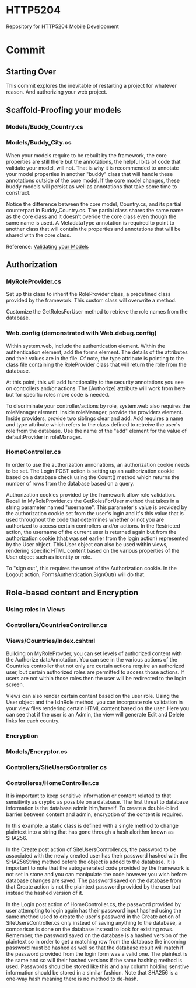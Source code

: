 # HTTP5204

Repository for HTTP5204 Mobile Development

# Commit

## Starting Over

This commit explores the inevitable of restarting a project for whatever reason. And authorizing your web project.

## Scaffold-Proofing your models

### Models/Buddy_Country.cs

### Models/Buddy_City.cs

When your models require to be rebuilt by the framework, the core properties are still there but the annotations, the helpful bits of code that validate your model, will not. That is why it is recommended to annotate your model properties in another "buddy" class that will handle these annotations outside of the core model. If the core model changes, these buddy models will persist as well as annotations that take some time to construct.

Notice the difference between the core model, Country.cs, and its partial counterpart in Buddy_Country.cs. The partial class shares the same name as the core class and it doesn't overide the core class even though the same name is used. A MetadataType annotation is required to point to another class that will contain the properties and annotations that will be shared with the core class.

Reference: [Validating your Models](https://docs.microsoft.com/en-us/aspnet/mvc/overview/older-versions-1/getting-started-with-mvc/getting-started-with-mvc-part7)

## Authorization

### MyRoleProvider.cs

Set up this class to inherit the RoleProvider class, a predefined class provided by the framework. This custom class will overwrite a method.

Customize the GetRolesForUser method to retrieve the role names from the database.

### Web.config (demonstrated with Web.debug.config)

Within system.web, include the authentication element. Within the authentication element, add the forms element. The details of the attributes and their values are in the file. Of note, the type attribute is pointing to the class file containing the RoleProvider class that will return the role from the database.

At this point, this will add functionality to the security annotations you see on controllers and/or actions. The [Authorize] attribute will work from here but for specific roles more code is needed.

To discriminate your controller/actions by role, system.web also requires the roleManager element. Inside roleManager, provide the providers element. Inside providers, provide two siblings clear and add. Add requires a name and type attribute which refers to the class defined to retreive the user's role from the database. Use the name of the "add" element for the value of defaultProvider in roleManager.

### HomeController.cs

In order to use the authorization annonations, an authorization cookie needs to be set. The Login POST action is setting up an authorization cookie based on a database check using the Count() method which returns the number of rows from the database based on a query.

Authorization cookies provided by the framework allow role validation. Recall in MyRoleProvider.cs the GetRolesForUser method that takes in a string parameter named "username". This parameter's value is provided by the authorization cookie set from the user's login and it's this value that is used throughout the code that determines whether or not you are authorized to access certain controllers and/or actions. In the Restricted action, the username of the current user is returned again but from the authorization cookie (that was set earlier from the login action) represented by the User object. This User object can also be used within views, rendering specific HTML content based on the various properties of the User object such as identity or role.

To "sign out", this requires the unset of the Authorization cookie. In the Logout action, FormsAuthentication.SignOut() will do that.

## Role-based content and Encryption

### Using roles in Views

### Controllers/CountriesController.cs

### Views/Countries/Index.cshtml

Building on MyRoleProvder, you can set levels of authorized content with the Authorize dataAnnotation. You can see in the various actions of the Countries controller that not only are certain actions require an authorized user, but certain authorized roles are permitted to access those actions. If users are not within those roles then the user will be redirected to the login screen.

Views can also render certain content based on the user role. Using the User object and the IsInRole method, you can incorprate role validation in your view files rendering certain HTML content based on the user. Here you can see that if the user is an Admin, the view will generate Edit and Delete links for each country.

### Encryption

### Models/Encryptor.cs

### Controllers/SiteUsersController.cs

### Controlleres/HomeController.cs

It is important to keep sensitive information or content related to that sensitivity as cryptic as possible on a database. The first threat to database information is the database admin him/herself. To create a double-blind barrier between content and admin, encryption of the content is required.

In this example, a static class is defined with a single method to change plaintext into a string that has gone through a hash alorithm known as SHA256.

In the Create post action of SiteUsersController.cs, the password to be associated with the newly created user has their password hashed with the SHA256String method before the object is added to the database. It is important to note that the autogenerated code provided by the framework is not set in stone and you can manipulate the code however you wish before database changes are saved. The password saved on the database from that Create action is not the plaintext password provided by the user but instead the hashed version of it.

In the Login post action of HomeController.cs, the password provided by user attempting to login again has their password input hashed using the same method used to create the user's password in the Create action of SiteUsersController.cs only instead of saving anything to the database, a comparison is done on the database instead to look for existing rows. Remember, the password saved on the database is a hashed version of the plaintext so in order to get a matching row from the database the incoming password must be hashed as well so that the database result will match if the password provided from the login form was a valid one. The plaintext is the same and so will their hashed versions if the same hashing method is used. Passwords should be stored like this and any column holding senstive information should be stored in a similar fashion. Note that SHA256 is a one-way hash meaning there is no method to de-hash.